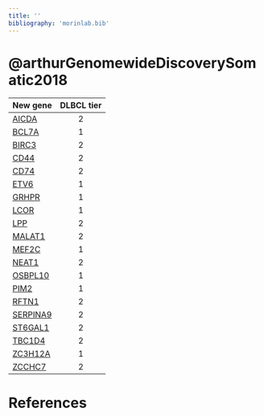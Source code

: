```yaml
---
title: ''
bibliography: 'morinlab.bib'
---
```


# @arthurGenomewideDiscoverySomatic2018
|New gene|DLBCL tier|
|:-|:-:|
|[AICDA](AICDA)|2 |
|[BCL7A](BCL7A)|1 |
|[BIRC3](BIRC3)|2 |
|[CD44](CD44)|2 |
|[CD74](CD74)|2 |
|[ETV6](ETV6)|1 |
|[GRHPR](GRHPR)|1 |
|[LCOR](LCOR)|1 |
|[LPP](LPP)|2 |
|[MALAT1](MALAT1)|2 |
|[MEF2C](MEF2C)|1 |
|[NEAT1](NEAT1)|2 |
|[OSBPL10](OSBPL10)|1 |
|[PIM2](PIM2)|1 |
|[RFTN1](RFTN1)|2 |
|[SERPINA9](SERPINA9)|2 |
|[ST6GAL1](ST6GAL1)|2 |
|[TBC1D4](TBC1D4)|2 |
|[ZC3H12A](ZC3H12A)|1 |
|[ZCCHC7](ZCCHC7)|2 |

# References

